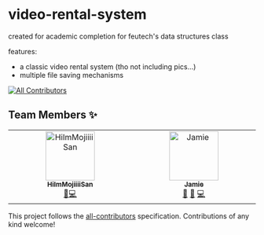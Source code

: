 # video-rental-system
created for academic completion for feutech's data structures class

features:

- a classic video rental system (tho not including pics...)
- multiple file saving mechanisms


<!-- ALL-CONTRIBUTORS-BADGE:START - Do not remove or modify this section -->
[![All Contributors](https://img.shields.io/badge/all_contributors-2-orange.svg?style=flat-square)](#contributors-)
<!-- ALL-CONTRIBUTORS-BADGE:END -->

## Team Members ✨

<!-- ALL-CONTRIBUTORS-LIST:START - Do not remove or modify this section -->
<!-- prettier-ignore-start -->
<!-- markdownlint-disable -->
<table>
  <tbody>
    <tr>
      <td align="center" valign="top" width="14.28%"><a href="https://github.com/HiImMojiiiiSan"><img src="https://avatars.githubusercontent.com/u/166904754?v=4?s=100" width="100px;" alt="HiImMojiiiiSan"/><br /><sub><b>HiImMojiiiiSan</b></sub></a><br /><a href="#design-jinteq" title="Design">🎨</a><a href="https://github.com/seclere/pokemon-battle-sim-cli/commits?author=HiImMojiiiiSan" title="Code">💻</a></td>
      <td align="center" valign="top" width="14.28%"><a href="https://github.com/jinteq"><img src="https://avatars.githubusercontent.com/u/167008178?v=4?s=100" width="100px;" alt="Jamie"/><br /><sub><b>Jamie</b></sub></a><br /><a href="#design-jinteq" title="Design">🎨</a> <a href="#userTesting-jinteq" title="User Testing">📓</a> <a href="https://github.com/seclere/pokemon-battle-sim-cli/commits?author=jinteq" title="Code">💻</a></td>
    </tr>
  </tbody>
</table>

<!-- markdownlint-restore -->
<!-- prettier-ignore-end -->

<!-- ALL-CONTRIBUTORS-LIST:END -->

This project follows the [all-contributors](https://github.com/all-contributors/all-contributors) specification. Contributions of any kind welcome!
